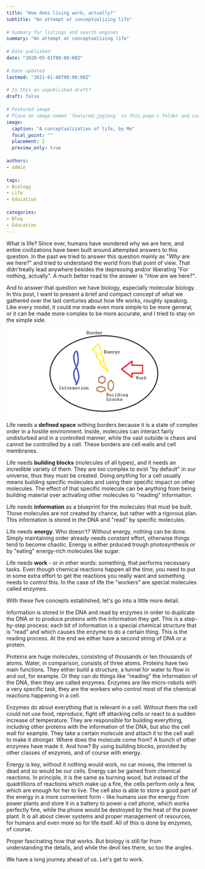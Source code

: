 ```yaml
---
title: "How does living work, actually?"
subtitle: "An attempt at conceptualizing life"

# Summary for listings and search engines
summary: "An attempt at conceptualizing life"

# Date published
date: "2020-03-01T00:00:00Z"

# Date updated
lastmod: "2021-01-08T00:00:00Z"

# Is this an unpublished draft?
draft: false

# Featured image
# Place an image named `featured.jpg/png` in this page's folder and customize its options here.
image:
  caption: "A conceptualization of life, by Me"
  focal_point: ""
  placement: 2
  preview_only: true

authors:
- admin
 
tags:
- Biology
- Life
- Education

categories:
- Blog
- Education
---
```


What is life? Since ever, humans have wondered why we are here, and entire civilizations have been built around attempted answers to this question. In the past we tried to answer this question mainly as "*Why* are we here?" and tried to understand the world from that point of view. That didn'treally lead anywhere besides the depressing and/or liberating "For nothing, actually". A much better road to the answer is "*How* are we here?".

And to answer that question we have biology, especially molecular biology. In this post, I want to present a brief and compact concept of what we gathered over the last centuries about how life works, roughly speaking. Like every model, it could me made even more simple to be more general, or it can be made more complex to be more accurate, and I tried to stay on the simple side.

![Life](life.png "A conceptualization of life, by Me")

Life needs a **defined space** withing borders because it is a state of complex order in a hostile environment. Inside, molecules can interact fairly undisturbed and in a controlled manner, while the vast outside is chaos and cannot be controlled by a cell. These borders are cell walls and cell membranes.

Life needs **building blocks** (molecules of all types), and it needs an incredible variety of them. They are too complex to exist "by default" in our universe, thus they must be created. Doing _anything_ for a cell usually means building specific molecules and using their specific impact on other molecules. The effect of that specific molecule can be anything from being building material over activating other molecules to "reading" information.

Life needs **information** as a blueprint for the molecules that must be built. Those molecules are not created by chance, but rather with a rigorous plan. This information is stored in the DNA and "read" by specific molecules. 

Life needs **energy**. Who doesn't? Without energy, nothing can be done. Simply maintaining order already needs constant effort, otherwise things tend to become chaotic. Energy is either prduced trough photosynthesis or by "eating" energy-rich molecules like sugar.

Life needs **work** - or in other words: something, that performs necessary tasks. Even though chemical reactions happen all the time, you need to put in some extra effort to get the reactions you really want and something needs to control this. In the case of life the "workers" are special molecules called enzymes.

With these five concepts established, let's go into a little more detail.

Information is stored in the DNA and read by enzymes in order to duplicate the DNA or to produce proteins with the information they get. This is a step-by-step process: each bit of information is a special chemical structure that is "read" and which causes the enzyme to do a certain thing. This is the reading process. At the end we either have a second string of DNA or a protein.

Proteins are huge molecules, consisting of thousands or ten thousands of atoms. Water, in comparison, consists of three atoms. Proteins have two main functions. They either build a structure, a tunnel for water to flow in and out, for example. Or they can *do* things like "reading" the information of the DNA, then they are called enzymes. Enzymes are like micro-robots with a very specific task, they are the workers who control most of the chemical reactions happening in a cell.

Enzymes do about everything that is relevant in a cell. Without them the cell could not use food, reproduce, fight off attacking cells or react to a sudden increase of temperature. They are responsible for building everything, including other proteins with the information of the DNA, but also the cell wall for example. They take a certain molecule and attach it to the cell wall to make it stronger. Where does the molecule come from? A bunch of other enzymes have made it. And how? By using building blocks, provided by other classes of enzymes, and of course with energy.

Energy is key, without it nothing would work, no car moves, the internet is dead and so would be our cells. Energy can be gained from chemical reactions. In principle, it is the same as burning wood, but instead of the quadrillions of reactions which make up a fire, the cells perform only a few, which are enough for her to live. The cell also is able to store a good part of the energy in a more convenient form - like humans use the energy from power plants and store it in a battery to power a cell phone, which works perfectly fine, while the phone would be destroyed by the heat of the power plant. It is all about clever systems and proper management of resources, for humans and even more so for life itself. All of this is done by enzymes, of course.

Proper fascinating how that works. But biology is still far from understanding the details, and while the devil lies there, so too the angles.

We have a long journey ahead of us. Let's get to work. 